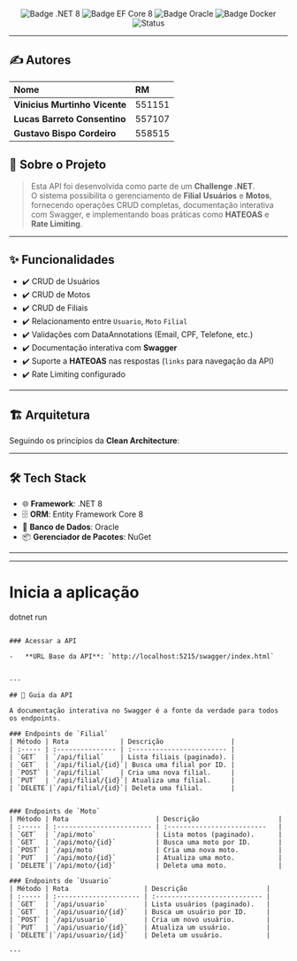 <div align="center">
  
  ![Badge .NET 8](https://img.shields.io/badge/.NET-8.0-blueviolet?style=for-the-badge&logo=dotnet)
  ![Badge EF Core 8](https://img.shields.io/badge/EF%20Core-8-blue?style=for-the-badge&logo=c-sharp)
  ![Badge Oracle](https://img.shields.io/badge/Oracle-Database-red?style=for-the-badge&logo=oracle)
  ![Badge Docker](https://img.shields.io/badge/Docker-Ready-blue?style=for-the-badge&logo=docker)
  ![Status](https://img.shields.io/badge/status-ativo-success?style=for-the-badge)

</div>

---
## ✍️ Autores

<div align="center">

| Nome | RM |
| :--- | :--- |
| **Vinicius Murtinho Vicente** | 551151 |
| **Lucas Barreto Consentino** | 557107 |
| **Gustavo Bispo Cordeiro** | 558515 |

</div>



## 🎯 Sobre o Projeto

> Esta API foi desenvolvida como parte de um **Challenge .NET**.  
O sistema possibilita o gerenciamento de **Filial** **Usuários** e **Motos**, fornecendo operações CRUD completas, documentação interativa com Swagger, e implementando boas práticas como **HATEOAS** e **Rate Limiting**.

---

## ✨ Funcionalidades

- ✔️ CRUD de Usuários  
- ✔️ CRUD de Motos
- ✔️ CRUD de Filiais 
- ✔️ Relacionamento entre `Usuario`, `Moto`  `Filial` 
- ✔️ Validações com DataAnnotations (Email, CPF, Telefone, etc.)  
- ✔️ Documentação interativa com **Swagger**  
- ✔️ Suporte a **HATEOAS** nas respostas (`links` para navegação da API)  
- ✔️ Rate Limiting configurado  

---

## 🏗️ Arquitetura

Seguindo os princípios da **Clean Architecture**:



---


## 🛠️ Tech Stack

-   🌐 **Framework**: .NET 8
-   🗄️ **ORM**: Entity Framework Core 8
-   🐘 **Banco de Dados**: Oracle
-   📦 **Gerenciador de Pacotes**: NuGet

---



---



# Inicia a aplicação
dotnet run 
```

### Acessar a API

-   **URL Base da API**: `http://localhost:5215/swagger/index.html`


---

## 📖 Guia da API

A documentação interativa no Swagger é a fonte da verdade para todos os endpoints.

### Endpoints de `Filial`
| Método | Rota             | Descrição                 |
| :----- | :--------------- | :------------------------ |
| `GET`  | `/api/filial`    | Lista filiais (paginado). |
| `GET`  | `/api/filial/{id}`| Busca uma filial por ID. |
| `POST` | `/api/filial`    | Cria uma nova filial.     |
| `PUT`  | `/api/filial/{id}`| Atualiza uma filial.     |
| `DELETE`|`/api/filial/{id}`| Deleta uma filial.       |


### Endpoints de `Moto`
| Método | Rota                      | Descrição                    |
| :----- | :------------------------ | :-------------------------   |
| `GET`  | `/api/moto`               | Lista motos (paginado).      |
| `GET`  | `/api/moto/{id}`          | Busca uma moto por ID.       |
| `POST` | `/api/moto`               | Cria uma nova moto.          |
| `PUT`  | `/api/moto/{id}`          | Atualiza uma moto.           |
| `DELETE`|`/api/moto/{id}`          | Deleta uma moto.             |

### Endpoints de `Usuario`
| Método | Rota                   | Descrição                    |
| :----- | :--------------------- | :--------------------------- |
| `GET`  | `/api/usuario`         | Lista usuários (paginado).   |
| `GET`  | `/api/usuario/{id}`    | Busca um usuário por ID.     |
| `POST` | `/api/usuario`         | Cria um novo usuário.        |
| `PUT`  | `/api/usuario/{id}`    | Atualiza um usuário.         |
| `DELETE`|`/api/usuario/{id}`    | Deleta um usuário.           |

---



